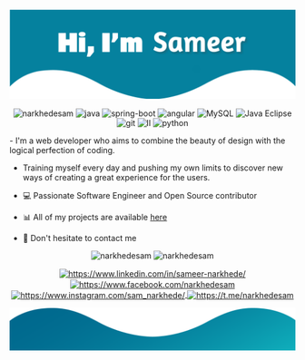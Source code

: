 <img src="https://raw.githubusercontent.com/narkhedesam/narkhedesam/master/banner_top_new.png" alt="Hero image">

<p align="center">
  <img src="https://komarev.com/ghpvc/?username=narkhedesam" alt="narkhedesam" />

  <img src="https://img.icons8.com/color/48/000000/java-coffee-cup-logo.png" alt="java" width="20" height="20" />
  <img src="https://img.icons8.com/color/48/000000/spring-logo.png" alt="spring-boot" width="20" height="20"/>
  <img src="https://img.icons8.com/color/48/000000/angularjs.png" alt="angular" width="20" height="20"/>
  <img src="https://img.icons8.com/ios/50/000000/mysql-logo.png" alt="MySQL" width="20" height="20"/>
  <img src="https://img.icons8.com/officel/50/000000/java-eclipse.png" alt="Java Eclipse" width="20" height="20"/>
  <!-- <img src="https://img.icons8.com/color/48/000000/kotlin.png" alt="kotlin" width="20" height="20" /> -->
  <!-- <img src="https://github.com/simple-icons/simple-icons/blob/develop/icons/amazonaws.svg" alt="aws" width="20" height="20" />  -->
  <!-- <img src="https://img.icons8.com/color/48/000000/google-cloud-platform.png" alt="gcp" width="20" height="20" /> -->
  <img src="https://img.icons8.com/color/48/000000/git.png" alt="git" width="20" height="20" /> 
  <img src="https://img.icons8.com/color/48/000000/intellij-idea.png" alt="II" width="20" height="20" /> 
  <img src="https://img.icons8.com/color/48/000000/python.png" alt="python" width="20" height="20" />
</p>
- I'm a web developer who aims to combine the beauty of design with the logical perfection of coding.

- Training myself every day and pushing my own limits to discover new ways of creating a great experience for the users.

- 💻 Passionate Software Engineer and Open Source contributor

- 📊 All of my projects are available [here](https://github.com/narkhedesam?tab=repositories)

- 💬 Don't hesitate to contact me

<p align="center"> 
  <img src="https://github-readme-stats.vercel.app/api?username=narkhedesam&show_icons=true" alt="narkhedesam" height="200" />
  <img src="https://github-readme-stats.vercel.app/api/top-langs?username=narkhedesam&hide=html,css" alt="narkhedesam" height="200" />
</p>

<p align="center">
  <a href="https://www.linkedin.com/in/sameer-narkhede/" target="blank">
    <img align="center" src="https://cdn.jsdelivr.net/npm/simple-icons@3.0.1/icons/linkedin.svg" alt="https://www.linkedin.com/in/sameer-narkhede/" height="20" width="20" />
  </a>
  <a href="https://www.facebook.com/narkhedesam" target="blank">
    <img align="center" src="https://cdn.jsdelivr.net/npm/simple-icons@3.0.1/icons/facebook.svg" alt="https://www.facebook.com/narkhedesam" height="20" width="20" />
  </a>
  <a href="https://www.instagram.com/sam_narkhede/" target="blank">
    <img align="center" src="https://cdn.jsdelivr.net/npm/simple-icons@3.0.1/icons/instagram.svg" alt="https://www.instagram.com/sam_narkhede/" height="20" width="20" />
  </a>
  <a href="https://t.me/narkhedesam" target="blank">
    <img align="center" src="https://cdn.jsdelivr.net/npm/simple-icons@3.0.1/icons/telegram.svg" alt="https://t.me/narkhedesam" height="20" width="20" />
  </a>

</p>

<img src="https://raw.githubusercontent.com/narkhedesam/narkhedesam/master/banner_footer_new.png" alt="Hero image">
